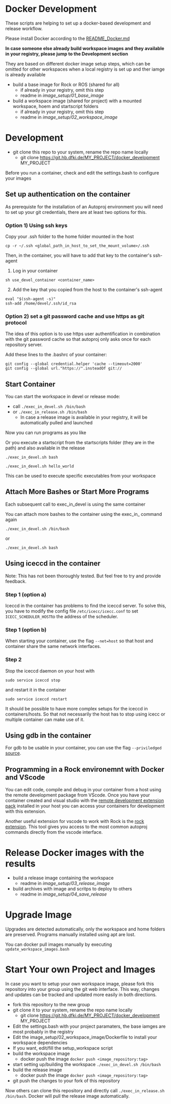 # Docker Development 


These scripts are helping to set up a docker-based development and release workflow.

Please install Docker according to the [README_Docker.md](README_Docker.md)

**In case someone else already build workspace images and they available in your registry, please jump to the Development section**

They are based on different docker image setup steps, which can be omitted for other workspaces when a local registry is set up and ther iamge is already available

* build a base image for Rock or ROS (shared for all)
   * if already in your registry, omit this step
   * readme in _image_setup/01_base_image_
* build a workspace image (shared for project) with a mounted workspace, hoem and startscript folders
   * if already in your registry, omit this step
   * readme in _image_setup/02_workspace_image_

# Development 

* git clone this repo to your system, rename the repo name locally
   * git clone https://git.hb.dfki.de/MY_PROJECT/docker_development MY_PROJECT

Before you run a container, check and edit the settings.bash to configure your images


## Set up authentication on the container

As prerequiste for the installation of an Autoproj environment you will need to set up your git credentials, there are at least two options for this.

### Option 1) Using ssh keys
Copy your .ssh folder to the home folder mounted in the host

```
cp -r ~/.ssh <global_path_in_host_to_set_the_mount_volume>/.ssh
```

Then, in the container, you will have to add that key to the container's ssh-agent

1. Log in your container

```
sh use_devel_container <container_name> 
```

2. Add the key that you copied from the host to the container's ssh-agent

```
eval "$(ssh-agent -s)"
ssh-add /home/devel/.ssh/id_rsa
```

### Option 2) set a git password cache and use https as git protocol

The idea of this option is to use https user authentification in combination with the git password cache so that autoproj only asks once for each repository server.

Add these lines to the .bashrc of your container:
```
git config --global credential.helper 'cache --timeout=2000'
git config --global url."https://".insteadOf git://
```


## Start Container

You can start the workspace in devel or release mode:

* call ```./exec_in_devel.sh /bin/bash``` 
* or   ```./exec_in_release.sh /bin/bash``` 
  * In case a release image is available in your registry, it will be automatically pulled and launched

Now you can run programs as you like

Or you execute a startscript from the startscripts folder (they are in the path) and also available in the release

```./exec_in_devel.sh bash```

```./exec_in_devel.sh hello_world```

This can be used to execute specific executables from your workspace


## Attach More Bashes or Start More Programs

Each subsequent call to exec\_in\_devel is using the same container

You can attach more bashes to the container using the exec\_in\_ command again

```./exec_in_devel.sh /bin/bash```

or 

```./exec_in_devel.sh bash```

## Using iceccd in the container

Note: This has not been thoroughly tested. But feel free to try and provide feedback.

### Step 1 (option a)

Iceccd in the container has problems to find the iceccd server. To solve this, you have to modify the config file  `/etc/icecc/icecc.conf` to set `ICECC_SCHEDULER_HOST`to the address of the scheduler. 

### Step 1 (option b)

When starting your container, use the flag  `--net=host` so that host and container share the same network interfaces.

### Step 2

Stop the iceccd daemon on your host with

```
sudo service iceccd stop
```

and restart it in the container

```
sudo service iceccd restart
```

It should be possible to have more complex setups for the iceccd in containers/hosts. So that not necessarily the host has to stop using icecc or multiple container can make use of it.

## Using gdb in the container

For gdb to be usable in your container, you can use the flag  `--priviledged` [source](https://hub.docker.com/r/andyneff/hello-world-gdb).

## Programming in a Rock environemnt with Docker and VScode

You can edit code, compile and debug in your container from a host using the remote development package from VScode. Once you have your container created and visual studio with the [remote development extension pack](https://marketplace.visualstudio.com/items?itemName=ms-vscode-remote.vscode-remote-extensionpack) installed in your host you can access your containers for development with this extension.

Another useful extension for vscode to work with Rock is the [rock extension](https://marketplace.visualstudio.com/items?itemName=rock-robotics.rock). This tool gives you access to the most common autoproj commands directly from the vscode interface.

# Release Docker images with the results

* build a release image containing the workspace
   * readme in _image_setup/03_release_image_
* build archives with image and scritps to deploy to others
   * readme in _image_setup/04_save_release_


# Upgrade Image

Upgrades are detected automatically, only the workspace and home folders are preserved.
Programs manually installed using apt are lost.

You can docker pull images manually by executing ```update_workspace_images.bash```

# Start Your own Project and Images

In case you want to setup your own workspace image, please fork this repository into your group using the git web interface.
This way, changes and updates can be tracked and updated more easily in both directions.

* fork this repository to the new group
* git clone it to your system, rename the repo name locally
   * git clone https://git.hb.dfki.de/MY_PROJECT/docker_development MY_PROJECT
* Edit the settings.bash with your project paramaters, the base iamges are most probably in the registry
* Edit the image_setup/02_workspace_image/Dockerfile to install your workspace dependencies
* If you want, edit/fill the setup_workspace script
* build the workspace image
   * docker push the image ```docker push <image_repository:tag>```
* start setting up/building the workspace ```./exec_in_devel.sh /bin/bash```
* build the release image
   * docker push the image ```docker push <image_repository:tag>```
* git push the changes to your fork of this repository

Now others can clone this repository and directly call ```./exec_in_release.sh /bin/bash```.
Docker will pull the release image automatically.


